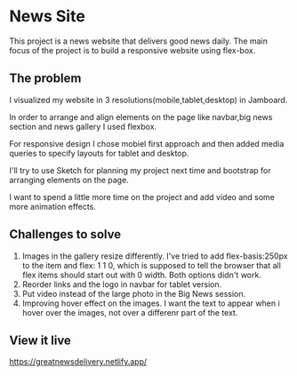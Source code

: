 # News Site

This project is a news website that delivers good news daily.
The main focus of the project is to build a responsive website using flex-box.

## The problem

I visualized my website in 3 resolutions(mobile,tablet,desktop) in Jamboard.

In order to arrange and align elements on the page like navbar,big news section and news gallery I used flexbox.

For responsive design I chose mobiel first approach and then added media queries to specify layouts for tablet and desktop.

I'll try to use Sketch for planning my project next time and bootstrap for arranging elements on the page.

I want to spend a little more time on the project and add video and some more animation effects.

## Challenges to solve

1. Images in the gallery resize differently. I've tried to add flex-basis:250px to the item and flex: 1 1 0, which
   is supposed to tell the browser that all flex items should start out with 0 width. Both options didn't work.
2. Reorder links and the logo in navbar for tablet version.
3. Put video instead of the large photo in the Big News session.
4. Improving hover effect on the images. I want the text to appear when i hover over the images, not over a differenr part of the text.

## View it live
https://greatnewsdelivery.netlify.app/
